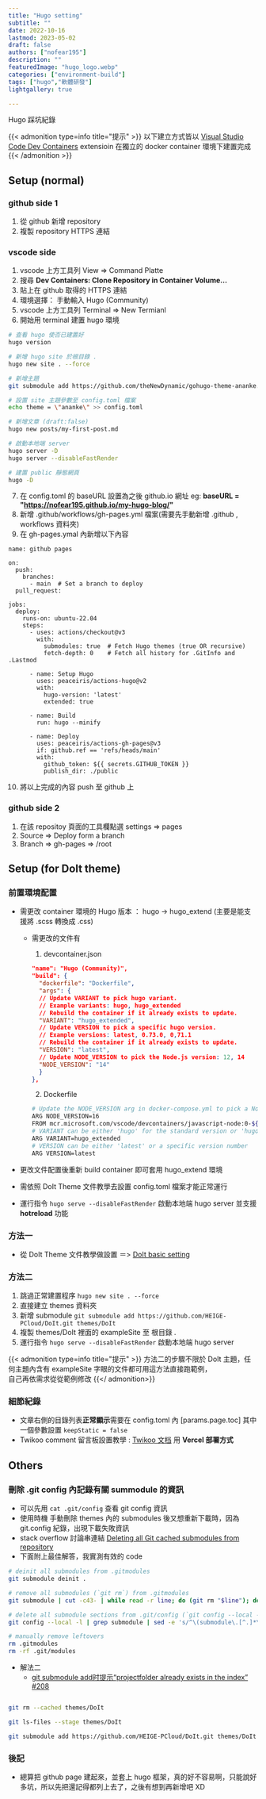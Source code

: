 ```yaml
---
title: "Hugo setting"
subtitle: ""
date: 2022-10-16
lastmod: 2023-05-02
draft: false
authors: ["nofear195"]
description: ""
featuredImage: "hugo_logo.webp"
categories: ["environment-build"]
tags: ["hugo","軟體研發"]
lightgallery: true

---
```


Hugo 踩坑紀錄
<!--more-->

{{< admonition type=info title="提示"  >}}
以下建立方式皆以 [Visual Studio Code Dev Containers](https://code.visualstudio.com/docs/remote/containers#_quick-start-open-a-git-repository-or-github-pr-in-an-isolated-container-volume) extensioin
在獨立的 docker container 環境下建置完成
{{< /admonition >}}

## Setup (normal)

### github side 1

1. 從 github 新增 repository
2. 複製 repository HTTPS 連結

### vscode side

1. vscode 上方工具列 View => Command Platte
2. 搜尋 **Dev Containers: Clone Repository in Container Volume…**
3. 貼上在 github 取得的 HTTPS 連結
4. 環境選擇： 手動輸入 Hugo (Community)
5. vscode 上方工具列 Terminal => New Termianl
6. 開始用 terminal 建置 hugo 環境

```bash
# 查看 hugo 使否已建置好
hugo version

# 新增 hugo site 於根目錄 .
hugo new site . --force

# 新增主題
git submodule add https://github.com/theNewDynamic/gohugo-theme-ananke.git themes/ananke

# 設置 site 主題參數至 config.toml 檔案
echo theme = \"ananke\" >> config.toml

# 新增文章 (draft:false)
hugo new posts/my-first-post.md

# 啟動本地端 server
hugo server -D
hugo server --disableFastRender

# 建置 public 靜態網頁
hugo -D
```

7. 在 config.toml 的 baseURL 設置為之後 github.io 網址 eg: **baseURL = "https://nofear195.github.io/my-hugo-blog/"**
8. 新增 .github/workflows/gh-pages.yml 檔案(需要先手動新增 .github , workflows 資料夾)
9. 在 gh-pages.ymal 內新增以下內容

``` inside file
name: github pages

on:
  push:
    branches:
      - main  # Set a branch to deploy
  pull_request:

jobs:
  deploy:
    runs-on: ubuntu-22.04
    steps:
      - uses: actions/checkout@v3
        with:
          submodules: true  # Fetch Hugo themes (true OR recursive)
          fetch-depth: 0    # Fetch all history for .GitInfo and .Lastmod

      - name: Setup Hugo
        uses: peaceiris/actions-hugo@v2
        with:
          hugo-version: 'latest'
          extended: true

      - name: Build
        run: hugo --minify

      - name: Deploy
        uses: peaceiris/actions-gh-pages@v3
        if: github.ref == 'refs/heads/main'
        with:
          github_token: ${{ secrets.GITHUB_TOKEN }}
          publish_dir: ./public
```

10. 將以上完成的內容 push 至 github 上

### github side 2

1. 在該 repositoy 頁面的工具欄點選 settings => pages
2. Source => Deploy form a branch
3. Branch => gh-pages => /root

## Setup (for DoIt theme)

### 前置環境配置

- 需更改 container 環境的 Hugo 版本 ： hugo -> hugo_extend (主要是能支援將 .scss 轉換成 .css)
  - 需更改的文件有
    1. devcontainer.json

      ```json
      "name": "Hugo (Community)",
      "build": {
        "dockerfile": "Dockerfile",
        "args": {
        // Update VARIANT to pick hugo variant.
        // Example variants: hugo, hugo_extended
        // Rebuild the container if it already exists to update.
        "VARIANT": "hugo_extended",
        // Update VERSION to pick a specific hugo version.
        // Example versions: latest, 0.73.0, 0,71.1
        // Rebuild the container if it already exists to update.
        "VERSION": "latest",
        // Update NODE_VERSION to pick the Node.js version: 12, 14
        "NODE_VERSION": "14"
        }
      },

      ```

    2. Dockerfile

    ```bash
    # Update the NODE_VERSION arg in docker-compose.yml to pick a Node version: 18, 16, 14
    ARG NODE_VERSION=16
    FROM mcr.microsoft.com/vscode/devcontainers/javascript-node:0-${NODE_VERSION}
    # VARIANT can be either 'hugo' for the standard version or 'hugo_extended' for the extended version.
    ARG VARIANT=hugo_extended
    # VERSION can be either 'latest' or a specific version number
    ARG VERSION=latest
    ```

- 更改文件配置後重新 build container 即可套用 hugo_extend 環境
- 需依照 DoIt Theme 文件教學去設置 config.toml 檔案才能正常運行
- 運行指令 `hugo serve --disableFastRender` 啟動本地端 hugo server 並支援 **hotreload** 功能

### 方法一

- 從 DoIt Theme 文件教學做設置 ＝> [DoIt basic setting](https://hugodoit.pages.dev/theme-documentation-basics/)

### 方法二

  1. 跳過正常建置程序 `hugo new site . --force`
  2. 直接建立 themes 資料夾
  3. 新增 submodule `git submodule add https://github.com/HEIGE-PCloud/DoIt.git themes/DoIt`
  4. 複製 themes/DoIt 裡面的 exampleSite 至 根目錄 .
  5. 運行指令 `hugo serve --disableFastRender` 啟動本地端 hugo server

{{< admonition type=info title="提示"  >}}
  方法二的步驟不限於 DoIt 主題，任何主題內含有 exampleSite 字眼的文件都可用這方法直接跑範例，  <br>
  自己再依需求從從範例修改
{{</ admonition>}}

### 細節紀錄

- 文章右側的目錄列表**正常顯示**需要在 config.toml 內 [params.page.toc] 其中一個參數設置 `keepStatic = false`
- Twikoo comment 留言板設置教學 : [Twikoo 文档](https://twikoo.js.org/quick-start.html) 用 **Vercel 部署方式**

## Others

### 刪除 .git config 內記錄有關 summodule 的資訊

- 可以先用 `cat .git/config` 查看 git config 資訊
- 使用時機 手動刪除 themes 內的 submodules 後又想重新下載時，因為 git.config 紀錄，出現下載失敗資訊
- stack overflow 討論串連結 [Deleting all Git cached submodules from repository](https://stackoverflow.com/questions/34890313/deleting-all-git-cached-submodules-from-repository)
- 下面附上最佳解答，我實測有效的 code

```bash
# deinit all submodules from .gitmodules
git submodule deinit .

# remove all submodules (`git rm`) from .gitmodules
git submodule | cut -c43- | while read -r line; do (git rm "$line"); done

# delete all submodule sections from .git/config (`git config --local --remove-section`) by fetching those from .git/config
git config --local -l | grep submodule | sed -e 's/^\(submodule\.[^.]*\)\(.*\)/\1/g' | while read -r line; do (git config --local --remove-section "$line"); done

# manually remove leftovers
rm .gitmodules
rm -rf .git/modules
```

- 解法二
  - [git submodule add时提示“projectfolder already exists in the index” #208](https://github.com/yaoningvital/blog/issues/208)

``` bash

git rm --cached themes/DoIt

git ls-files --stage themes/DoIt

git submodule add https://github.com/HEIGE-PCloud/DoIt.git themes/DoIt

```

### 後記

- 總算把 github page 建起來，並套上 hugo 框架，真的好不容易啊，只能說好多坑，所以先把還記得都列上去了，之後有想到再新增吧 XD
